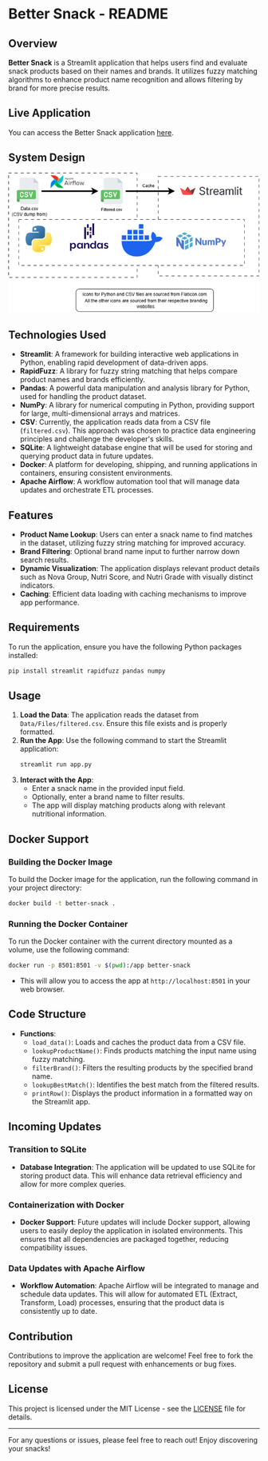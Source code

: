# Better Snack - README

## Overview

**Better Snack** is a Streamlit application that helps users find and evaluate snack products based on their names and brands. It utilizes fuzzy matching algorithms to enhance product name recognition and allows filtering by brand for more precise results.

## Live Application

You can access the Better Snack application [here](https://bettersnack.streamlit.app/).

## System Design

![System Design](SystemDesign.png)


## Technologies Used

- **Streamlit**: A framework for building interactive web applications in Python, enabling rapid development of data-driven apps.
- **RapidFuzz**: A library for fuzzy string matching that helps compare product names and brands efficiently.
- **Pandas**: A powerful data manipulation and analysis library for Python, used for handling the product dataset.
- **NumPy**: A library for numerical computing in Python, providing support for large, multi-dimensional arrays and matrices.
- **CSV**: Currently, the application reads data from a CSV file (`filtered.csv`). This approach was chosen to practice data engineering principles and challenge the developer's skills.
- **SQLite**: A lightweight database engine that will be used for storing and querying product data in future updates.
- **Docker**: A platform for developing, shipping, and running applications in containers, ensuring consistent environments.
- **Apache Airflow**: A workflow automation tool that will manage data updates and orchestrate ETL processes.


## Features

- **Product Name Lookup**: Users can enter a snack name to find matches in the dataset, utilizing fuzzy string matching for improved accuracy.
- **Brand Filtering**: Optional brand name input to further narrow down search results.
- **Dynamic Visualization**: The application displays relevant product details such as Nova Group, Nutri Score, and Nutri Grade with visually distinct indicators.
- **Caching**: Efficient data loading with caching mechanisms to improve app performance.

## Requirements

To run the application, ensure you have the following Python packages installed:

```bash
pip install streamlit rapidfuzz pandas numpy
```

## Usage

1. **Load the Data**: The application reads the dataset from `Data/Files/filtered.csv`. Ensure this file exists and is properly formatted.
2. **Run the App**: Use the following command to start the Streamlit application:
   ```bash
   streamlit run app.py
   ```
3. **Interact with the App**:
   - Enter a snack name in the provided input field.
   - Optionally, enter a brand name to filter results.
   - The app will display matching products along with relevant nutritional information.

## Docker Support

### Building the Docker Image

To build the Docker image for the application, run the following command in your project directory:

```bash
docker build -t better-snack .
```

### Running the Docker Container

To run the Docker container with the current directory mounted as a volume, use the following command:

```bash
docker run -p 8501:8501 -v $(pwd):/app better-snack
```

- This will allow you to access the app at `http://localhost:8501` in your web browser.

## Code Structure

- **Functions**:
  - `load_data()`: Loads and caches the product data from a CSV file.
  - `lookupProductName()`: Finds products matching the input name using fuzzy matching.
  - `filterBrand()`: Filters the resulting products by the specified brand name.
  - `lookupBestMatch()`: Identifies the best match from the filtered results.
  - `printRow()`: Displays the product information in a formatted way on the Streamlit app.

## Incoming Updates

### Transition to SQLite

- **Database Integration**: The application will be updated to use SQLite for storing product data. This will enhance data retrieval efficiency and allow for more complex queries.

### Containerization with Docker

- **Docker Support**: Future updates will include Docker support, allowing users to easily deploy the application in isolated environments. This ensures that all dependencies are packaged together, reducing compatibility issues.

### Data Updates with Apache Airflow

- **Workflow Automation**: Apache Airflow will be integrated to manage and schedule data updates. This will allow for automated ETL (Extract, Transform, Load) processes, ensuring that the product data is consistently up to date.

## Contribution

Contributions to improve the application are welcome! Feel free to fork the repository and submit a pull request with enhancements or bug fixes.

## License

This project is licensed under the MIT License - see the [LICENSE](LICENSE) file for details.

---

For any questions or issues, please feel free to reach out! Enjoy discovering your snacks!